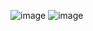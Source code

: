 ![image](https://user-images.githubusercontent.com/77582858/196255549-89a1d631-ff4a-4fcb-b6f8-e01cef32a44c.png)
![image](https://user-images.githubusercontent.com/77582858/196255585-ea0c1a21-d2ca-4ddf-9201-91720a50aed9.png)
